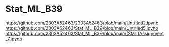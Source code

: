 # Stat_ML_B39
https://github.com/2303A52463/2303A52463/blob/main/Untitled2.ipynb
https://github.com/2303A52463/Stat_ML_B39/blob/main/Untitled5.ipynb
https://github.com/2303A52463/Stat_ML_B39/blob/main/(SML)Assignment_7.ipynb
